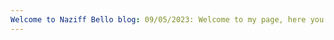 ```yaml
---
Welcome to Naziff Bello blog: 09/05/2023: Welcome to my page, here you will get most information about my activities on the internet. Let's have a wonderful time together.
---
```


